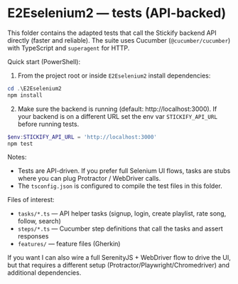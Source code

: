 # E2Eselenium2 — tests (API-backed)

This folder contains the adapted tests that call the Stickify backend API directly (faster and reliable). The suite uses Cucumber (`@cucumber/cucumber`) with TypeScript and `superagent` for HTTP.

Quick start (PowerShell):

1. From the project root or inside `E2Eselenium2` install dependencies:

```powershell
cd .\E2Eselenium2
npm install
```

2. Make sure the backend is running (default: http://localhost:3000). If your backend is on a different URL set the env var `STICKIFY_API_URL` before running tests.

```powershell
$env:STICKIFY_API_URL = 'http://localhost:3000'
npm test
```

Notes:
- Tests are API-driven. If you prefer full Selenium UI flows, tasks are stubs where you can plug Protractor / WebDriver calls.
- The `tsconfig.json` is configured to compile the test files in this folder.

Files of interest:
- `tasks/*.ts` — API helper tasks (signup, login, create playlist, rate song, follow, search)
- `steps/*.ts` — Cucumber step definitions that call the tasks and assert responses
- `features/` — feature files (Gherkin)

If you want I can also wire a full SerenityJS + WebDriver flow to drive the UI, but that requires a different setup (Protractor/Playwright/Chromedriver) and additional dependencies.

